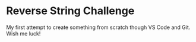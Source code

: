 # Reverse String Challenge

My first attempt to create something from scratch though VS Code and Git. Wish me luck!
